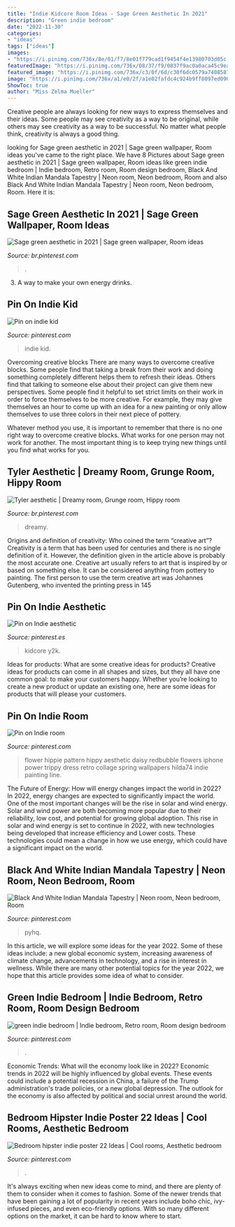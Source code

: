 ```yaml
---
title: "Indie Kidcore Room Ideas - Sage Green Aesthetic In 2021"
description: "Green indie bedroom"
date: "2022-11-30"
categories:
- "ideas"
tags: ["ideas"]
images:
- "https://i.pinimg.com/736x/8e/01/f7/8e01f779cad1f9454f4e13980703d05c.jpg"
featuredImage: "https://i.pinimg.com/736x/08/37/f9/0837f9ac0a0aca45c9ea2254cc9c7a22.jpg"
featured_image: "https://i.pinimg.com/736x/c3/0f/6d/c30f6dc0579a7408587ea9eab79634ef.jpg"
image: "https://i.pinimg.com/736x/a1/e0/2f/a1e02fafdc4c924b9ff8097ed09082a7.jpg"
ShowToc: true
author: "Miss Zelma Mueller"
---
```



Creative people are always looking for new ways to express themselves and their ideas. Some people may see creativity as a way to be original, while others may see creativity as a way to be successful. No matter what people think, creativity is always a good thing.

	

		
looking for Sage green aesthetic in 2021 | Sage green wallpaper, Room ideas you've came to the right place. We have 8 Pictures about Sage green aesthetic in 2021 | Sage green wallpaper, Room ideas like green indie bedroom | Indie bedroom, Retro room, Room design bedroom, Black And White Indian Mandala Tapestry | Neon room, Neon bedroom, Room and also Black And White Indian Mandala Tapestry | Neon room, Neon bedroom, Room. Here it is:
		
    
## Sage Green Aesthetic In 2021 | Sage Green Wallpaper, Room Ideas

<img loading=lazy src="https://i.pinimg.com/736x/8e/01/f7/8e01f779cad1f9454f4e13980703d05c.jpg" onerror="this.onerror=null;this.src='https://tse4.mm.bing.net/th?id=OIP.zVIkhZOlPitiklIny6FHQAHaI8&amp;pid=15.1';" alt="Sage green aesthetic in 2021 | Sage green wallpaper, Room ideas">

_Source: br.pinterest.com_

>. 

	

3. A way to make your own energy drinks.

    
## Pin On Indie Kid

<img loading=lazy src="https://i.pinimg.com/736x/08/37/f9/0837f9ac0a0aca45c9ea2254cc9c7a22.jpg" onerror="this.onerror=null;this.src='https://tse2.mm.bing.net/th?id=OIP.854EswQbGCx2DSAXPZuvtQHaNK&amp;pid=15.1';" alt="Pin on indie kid">

_Source: pinterest.com_

>indie kid. 

	

Overcoming creative blocks
There are many ways to overcome creative blocks. Some people find that taking a break from their work and doing something completely different helps them to refresh their ideas. Others find that talking to someone else about their project can give them new perspectives.
Some people find it helpful to set strict limits on their work in order to force themselves to be more creative. For example, they may give themselves an hour to come up with an idea for a new painting or only allow themselves to use three colors in their next piece of pottery.

 Whatever method you use, it is important to remember that there is no one right way to overcome creative blocks. What works for one person may not work for another. The most important thing is to keep trying new things until you find what works for you.

    
## Tyler Aesthetic | Dreamy Room, Grunge Room, Hippy Room

<img loading=lazy src="https://i.pinimg.com/736x/a1/e0/2f/a1e02fafdc4c924b9ff8097ed09082a7.jpg" onerror="this.onerror=null;this.src='https://tse4.mm.bing.net/th?id=OIP.-ASYevndjXAr3PxDSS_YEQHaJ3&amp;pid=15.1';" alt="Tyler aesthetic | Dreamy room, Grunge room, Hippy room">

_Source: br.pinterest.com_

>dreamy. 

	

Origins and definition of creativity: Who coined the term “creative art”?
Creativity is a term that has been used for centuries and there is no single definition of it. However, the definition given in the article above is probably the most accurate one. Creative art usually refers to art that is inspired by or based on something else. It can be considered anything from pottery to painting. The first person to use the term creative art was Johannes Gutenberg, who invented the printing press in 145
    
## Pin On Indie Aesthetic

<img loading=lazy src="https://i.pinimg.com/736x/2b/96/17/2b9617bf7ffe0785d0a2f64f7e14c8a4.jpg" onerror="this.onerror=null;this.src='https://tse2.mm.bing.net/th?id=OIP.HQ9bNuna8L6kT3FEN9wTbQHaLH&amp;pid=15.1';" alt="Pin on Indie aesthetic">

_Source: pinterest.es_

>kidcore y2k. 

	

Ideas for products: What are some creative ideas for products?
Creative ideas for products can come in all shapes and sizes, but they all have one common goal: to make your customers happy. Whether you’re looking to create a new product or update an existing one, here are some ideas for products that will please your customers.

    
## Pin On Indie Room

<img loading=lazy src="https://i.pinimg.com/736x/ad/e4/44/ade444e3489158443315313caaf2ffdd.jpg" onerror="this.onerror=null;this.src='https://tse3.mm.bing.net/th?id=OIP.8PgbwP6lgQyx4TZK6uDNDgHaJ3&amp;pid=15.1';" alt="Pin on Indie room">

_Source: pinterest.com_

>flower hippie pattern hippy aesthetic daisy redbubble flowers iphone power trippy dress retro collage spring wallpapers hilda74 indie painting line. 

	

The Future of Energy: How will energy changes impact the world in 2022?
In 2022, energy changes are expected to significantly impact the world. One of the most important changes will be the rise in solar and wind energy. Solar and wind power are both becoming more popular due to their reliability, low cost, and potential for growing global adoption. This rise in solar and wind energy is set to continue in 2022, with new technologies being developed that increase efficiency and Lower costs. These technologies could mean a change in how we use energy, which could have a significant impact on the world.

    
## Black And White Indian Mandala Tapestry | Neon Room, Neon Bedroom, Room

<img loading=lazy src="https://i.pinimg.com/736x/c3/0f/6d/c30f6dc0579a7408587ea9eab79634ef.jpg" onerror="this.onerror=null;this.src='https://tse4.mm.bing.net/th?id=OIP.GekpwRU6MCM5OrNgoNn3_gHaJ3&amp;pid=15.1';" alt="Black And White Indian Mandala Tapestry | Neon room, Neon bedroom, Room">

_Source: pinterest.com_

>pyhq. 

	

In this article, we will explore some ideas for the year 2022. Some of these ideas include: a new global economic system, increasing awareness of climate change, advancements in technology, and a rise in interest in wellness. While there are many other potential topics for the year 2022, we hope that this article provides some idea of what to consider.

    
## Green Indie Bedroom | Indie Bedroom, Retro Room, Room Design Bedroom

<img loading=lazy src="https://i.pinimg.com/736x/46/9a/5d/469a5d81a5b79e570df5889c3b3e1c12.jpg" onerror="this.onerror=null;this.src='https://tse1.mm.bing.net/th?id=OIP.7ZTgXAnpmzIOdhVxxtky6AHaNJ&amp;pid=15.1';" alt="green indie bedroom | Indie bedroom, Retro room, Room design bedroom">

_Source: pinterest.com_

>. 

	

Economic Trends: What will the economy look like in 2022?
Economic trends in 2022 will be highly influenced by global events. These events could include a potential recession in China, a failure of the Trump administration's trade policies, or a new global depression. The outlook for the economy is also affected by political and social unrest around the world.

    
## Bedroom Hipster Indie Poster 22 Ideas | Cool Rooms, Aesthetic Bedroom

<img loading=lazy src="https://i.pinimg.com/736x/b6/2d/61/b62d6169d1d15dc4777936e33743cc29.jpg" onerror="this.onerror=null;this.src='https://tse1.mm.bing.net/th?id=OIP.UjPkXU47WQePqmN4g66wlgAAAA&amp;pid=15.1';" alt="Bedroom hipster indie poster 22 Ideas | Cool rooms, Aesthetic bedroom">

_Source: pinterest.com_

>. 

	

It's always exciting when new ideas come to mind, and there are plenty of them to consider when it comes to fashion. Some of the newer trends that have been gaining a lot of popularity in recent years include boho chic, ivy-infused pieces, and even eco-friendly options. With so many different options on the market, it can be hard to know where to start.

